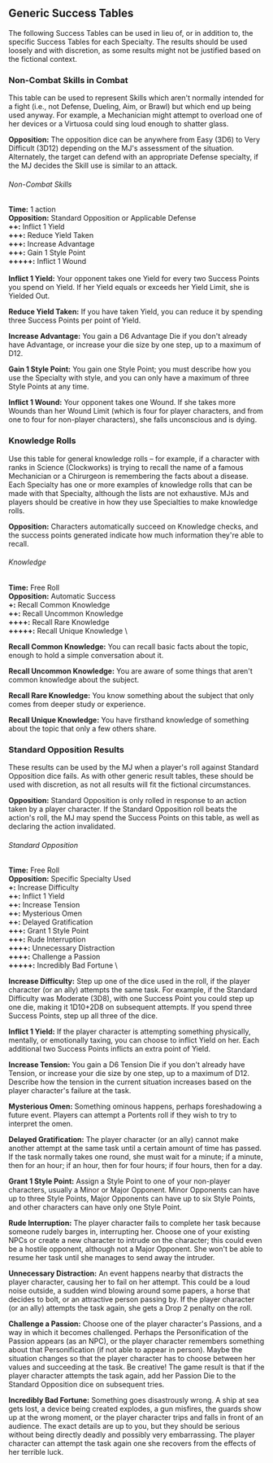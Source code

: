 ## Generic Success Tables

The following Success Tables can be used in lieu of, or in addition to,
the specific Success Tables for each Specialty. The results should be
used loosely and with discretion, as some results might not be justified
based on the fictional context.

### Non-Combat Skills in Combat

This table can be used to represent Skills which aren't normally
intended for a fight (i.e., not Defense, Dueling, Aim, or Brawl) but
which end up being used anyway. For example, a Mechanician might attempt
to overload one of her devices or a Virtuosa could sing loud enough to
shatter glass.

**Opposition:** The opposition dice can be anywhere from Easy (3D6) to
Very Difficult (3D12) depending on the MJ's assessment of the situation.
Alternately, the target can defend with an appropriate Defense
specialty, if the MJ decides the Skill use is similar to an attack.

###### Non-Combat Skills

**Time:**        1 action                                  \
**Opposition:**  Standard Opposition or Applicable Defense \
**++:**          Inflict 1 Yield                           \
**+++:**         Reduce Yield Taken                        \
**+++:**         Increase Advantage                        \
**+++:**         Gain 1 Style Point                        \
**+++++:**       Inflict 1 Wound                           \
\
**Inflict 1 Yield:** Your opponent takes one Yield for every two Success
Points you spend on Yield. If her Yield equals or exceeds her Yield
Limit, she is Yielded Out. 

**Reduce Yield Taken:** If you have taken Yield, you can reduce it by
spending three Success Points per point of Yield.

**Increase Advantage:** You gain a D6 Advantage Die if you don't already
have Advantage, or increase your die size by one step, up to a maximum
of D12.

**Gain 1 Style Point:** You gain one Style Point; you must describe how
you use the Specialty with style, and you can only have a maximum of
three Style Points at any time.

**Inflict 1 Wound:** Your opponent takes one Wound. If she takes more
Wounds than her Wound Limit (which is four for player characters, and
from one to four for non-player characters), she falls unconscious and
is dying.

### Knowledge Rolls

Use this table for general knowledge rolls – for example, if a character
with ranks in Science (Clockworks) is trying to recall the name of a
famous Mechanician or a Chirurgeon is remembering the facts about a
disease. Each Specialty has one or more examples of knowledge rolls that
can be made with that Specialty, although the lists are not exhaustive.
MJs and players should be creative in how they use Specialties to make
knowledge rolls.

**Opposition:** Characters automatically succeed on Knowledge checks, and
the success points generated indicate how much information they're able
to recall.

###### Knowledge

**Time:**       Free Roll                 \
**Opposition:** Automatic Success         \
**+:**          Recall Common Knowledge   \
**++:**         Recall Uncommon Knowledge \
**++++:**       Recall Rare Knowledge     \
**+++++:**      Recall Unique Knowledge   \

**Recall Common Knowledge:** You can recall basic facts about the topic,
enough to hold a simple conversation about it.

**Recall Uncommon Knowledge:** You are aware of some things that aren't
common knowledge about the subject.

**Recall Rare Knowledge:** You know something about the subject that
only comes from deeper study or experience.

**Recall Unique Knowledge:** You have firsthand knowledge of something
about the topic that only a few others share.

### Standard Opposition Results

These results can be used by the MJ when a player's roll against
Standard Opposition dice fails. As with other generic result tables,
these should be used with discretion, as not all results will fit the
fictional circumstances.

**Opposition:** Standard Opposition is only rolled in response to an
action taken by a player character. If the Standard Opposition roll
beats the action's roll, the MJ may spend the Success Points on this
table, as well as declaring the action invalidated.

###### Standard Opposition

**Time:**        Free Roll               \
**Opposition:**  Specific Specialty Used \
**+:**           Increase Difficulty     \
**++:**          Inflict 1 Yield         \
**++:**          Increase Tension        \
**++:**          Mysterious Omen         \
**++:**          Delayed Gratification   \
**+++:**         Grant 1 Style Point     \
**+++:**         Rude Interruption       \
**++++:**        Unnecessary Distraction \
**++++:**        Challenge a Passion     \
**+++++:**       Incredibly Bad Fortune  \

**Increase Difficulty:** Step up one of the dice used in the roll, if
the player character (or an ally) attempts the same task. For example,
if the Standard Difficulty was Moderate (3D8), with one Success Point
you could step up one die, making it 1D10+2D8 on subsequent attempts. If
you spend three Success Points, step up all three of the dice.

**Inflict 1 Yield:** If the player character is attempting something
physically, mentally, or emotionally taxing, you can choose to inflict
Yield on her. Each additional two Success Points inflicts an extra point
of Yield.

**Increase Tension:** You gain a D6 Tension Die if you don't already
have Tension, or increase your die size by one step, up to a maximum of
D12. Describe how the tension in the current situation increases based
on the player character's failure at the task.

**Mysterious Omen:** Something ominous happens, perhaps foreshadowing a
future event. Players can attempt a Portents roll if they wish to try to
interpret the omen.

**Delayed Gratification:** The player character (or an ally) cannot make
another attempt at the same task until a certain amount of time has
passed. If the task normally takes one round, she must wait for a
minute; if a minute, then for an hour; if an hour, then for four hours;
if four hours, then for a day.

**Grant 1 Style Point:** Assign a Style Point to one of your non-player
characters, usually a Minor or Major Opponent. Minor Opponents can have
up to three Style Points, Major Opponents can have up to six Style
Points, and other characters can have only one Style Point.

**Rude Interruption:** The player character fails to complete her task
because someone rudely barges in, interrupting her. Choose one of your
existing NPCs or create a new character to intrude on the character;
this could even be a hostile opponent, although not a Major Opponent.
She won't be able to resume her task until she manages to send away the
intruder.

**Unnecessary Distraction:** An event happens nearby that distracts the
player character, causing her to fail on her attempt. This could be a
loud noise outside, a sudden wind blowing around some papers, a horse
that decides to bolt, or an attractive person passing by. If the player
character (or an ally) attempts the task again, she gets a Drop 2
penalty on the roll.

**Challenge a Passion:** Choose one of the player character's Passions,
and a way in which it becomes challenged. Perhaps the Personification of
the Passion appears (as an NPC), or the player character remembers
something about that Personification (if not able to appear in person).
Maybe the situation changes so that the player character has to choose
between her values and succeeding at the task. Be creative\! The game
result is that if the player character attempts the task again, add her
Passion Die to the Standard Opposition dice on subsequent tries.

**Incredibly Bad Fortune:** Something goes disastrously wrong. A ship at
sea gets lost, a device being created explodes, a gun misfires, the
guards show up at the wrong moment, or the player character trips and
falls in front of an audience. The exact details are up to you, but they
should be serious without being directly deadly and possibly very
embarrassing. The player character can attempt the task again one she
recovers from the effects of her terrible luck.
